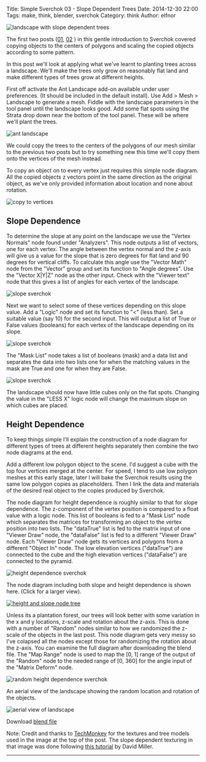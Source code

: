 Title: Simple Sverchok 03 - Slope Dependent Trees
Date: 2014-12-30 22:00
Tags: make, think, blender, sverchok
Category: think
Author: elfnor

![landscape with slope dependent trees](./images/forest_mountain_15.png)

The first two posts ([01]({filename}/simple_sverchok_01.md), [02]({filename}/simple_sverchok_02.md) ) in this gentle introduction to Sverchok covered copying objects to the centers of polygons and scaling the copied objects according to some pattern. 

In this post we'll look at applying what we've learnt to planting trees across a landscape. We'll make the trees only grow on reasonably flat land and make different types of trees grow at different heights.

First off activate the Ant Landscape add-on available under user preferences. (It should be included in the default install). Use Add > Mesh > Landscape to generate a mesh. Fiddle with the landscape parameters in the tool panel until the landscape looks good. Add some flat spots using the Strata drop down near the bottom of the tool panel. These will be where we'll plant the trees.

![ant landscape](./images/slope_greeble_01.png)

We could copy the trees to the centers of the polygons of our mesh similar to the previous two posts but to try something new this time we'll copy them onto the vertices of the mesh instead.

To copy an object on to every vertex just requires this simple node diagram. All the copied objects z vectors point in the same direction as the original object, as we've only provided information about location and none about rotation.

![copy to vertices](./images/slope_greeble_02_a.png)

Slope Dependence
---------------

To determine the slope at any point on the landscape we use the "Vertex Normals" node found under "Analyzers". This node outputs a list of vectors, one for each vertex. The angle between the vertex normal and the z-axis will give us a value for the slope that is zero degrees for flat land and 90 degrees for vertical cliffs. To calculate this angle use the "Vector Math" node from the "Vector" group and set its function to "Angle degrees". Use the "Vector X|Y|Z" node as the other input. Check with the "Viewer text" node that this gives a list of angles for each vertex of the landscape.

![slope sverchok](./images/slope_greeble_03_a.png)

Next we want to select some of these vertices depending on this slope value. Add a "Logic" node and set its function to "<" (less than).  Set a suitable value (say 10) for the second input. This will output  a list of True or False values (booleans)  for each vertex of the landscape depending on its slope. 

![slope sverchok](./images/slope_greeble_04_a.png)

The "Mask List" node takes a list of booleans (mask) and a data list and separates the data into two lists one for when the matching values in the mask are True and one for when they are False. 

![slope sverchok](./images/slope_greeble_05_a.png)

The landscape should now have little cubes only on the flat spots. Changing the value in the "LESS X" logic node will change the maximum slope on which cubes are placed. 

Height Dependence
--------------

To keep things simple I'll explain the construction of a node diagram for different types of trees at different heights separately then combine the two node diagrams at the end. 

Add a different low polygon object to the scene. I'd suggest a cube with the top four vertices merged at the center. For speed, I tend to use low polygon meshes at this early stage, later I will bake the Sverchok results using the same low polygon copies as placeholders. Then I link the data and materials of the desired real object to the copies produced by Sverchok.

The node diagram for height dependence is roughly similar to that for slope dependence. The z-component of the vertex position is compared to a float value with a logic node. This list of booleans is fed to a "Mask List" node which separates the matrices for transforming an object to the vertex position into two lists. The "dataTrue" list is fed to the matrix input of one "Viewer Draw" node, the "dataFalse" list is fed to a different "Viewer Draw" node. Each "Viewer Draw" node gets its vertices and polygons from a different "Object In" node. The low elevation vertices ("dataTrue") are connected to the cube and the high elevation vertices ("dataFalse") are connected to  the pyramid.

![height dependence sverchok](./images/slope_greeble_06_a.png)

The node diagram including both slope and height dependence is shown here. (Click for a larger view). 

[![height and slope node tree](./images/slope_greeble_07_a.png)]({filename}/images/slope_greeble_07.png)

Unless its a plantation forest, our trees will look better with some variation in the x and y locations,  z-scale and rotation about the z-axis. This is done with a number of "Random" nodes similar to how we randomized the z-scale of the objects in the last post. This node diagram gets very messy so I've colapsed all the nodes except those for randomizing the rotation about the z-axis. You can examine the full diagram after downloading the blend file. The "Map Range" node is used to map the [0, 1] range of the output of the "Random" node to the needed range of [0, 360] for the angle input of the "Matrix Deform" node.

![random height dependence sverchok](./images/slope_greeble_08.png)

An aerial view of the landscape showing the random location and rotation of the objects.

![aerial view of landscape](./images/slope_greeble_09.png)

Download [blend file](/downloads/slope_greeble.blend)

Note: Credit and thanks to [TechMonkey](http://www.techmonkeybusiness.com/) for the textures and tree models used in the image at the top of the post. The slope dependent texturing in that image was done following [this tutorial](http://vimeo.com/28922937) by David Miller.

___________________________

